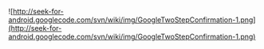 ![http://seek-for-android.googlecode.com/svn/wiki/img/GoogleTwoStepConfirmation-1.png](http://seek-for-android.googlecode.com/svn/wiki/img/GoogleTwoStepConfirmation-1.png)
